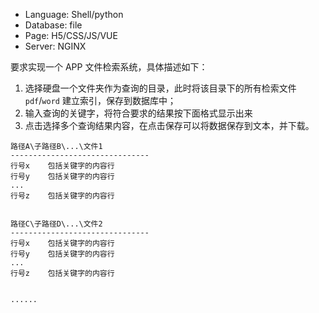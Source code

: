 
- Language: Shell/python
- Database: file
- Page: H5/CSS/JS/VUE
- Server: NGINX

  
要求实现一个 APP 文件检索系统，具体描述如下：

1. 选择硬盘一个文件夹作为查询的目录，此时将该目录下的所有检索文件 `pdf`/`word` 建立索引，保存到数据库中；
2. 输入查询的关键字，将符合要求的结果按下面格式显示出来
3. 点击选择多个查询结果内容，在点击保存可以将数据保存到文本，并下载。

```
路径A\子路径B\...\文件1
-------------------------------
行号x    包括关键字的内容行
行号y    包括关键字的内容行
...
行号z    包括关键字的内容行


路径C\子路径D\...\文件2
-------------------------------
行号x    包括关键字的内容行
行号y    包括关键字的内容行
...
行号z    包括关键字的内容行


......
```
